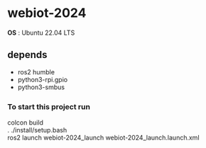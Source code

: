 # webiot-2024
**OS** : Ubuntu 22.04 LTS  

## depends  
- ros2 humble
- python3-rpi.gpio
- python3-smbus

### To start this project run　　

colcon build  
. ./install/setup.bash  
ros2 launch webiot-2024_launch webiot-2024_launch.launch.xml  
